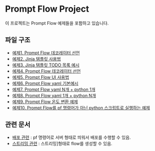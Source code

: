 # Prompt Flow Project

이 프로젝트는 Prompt Flow 예제들을 포함하고 있습니다.

## 파일 구조

- [예제1. Prompt Flow 데코레이터 선언](./ex1/)
- [예제2. Jinja 템플릿 사용법](./ex2/)
- [예제3. Jinja 템플릿 TODO 목록 예시](./ex3/)
- [예제4. Prompt Flow 데코레이터 선언](./ex4)
- [예제5. Prompt Flow UI 사용법](./ex5)
- [예제6. Prompt Flow yaml 기본예시](./ex6)
- [예제7. Prompt Flow yaml N개 + python 1개](./ex7)
- [예제8. Prompt Flow yaml 1개 + python N개](./ex8)
- [예제9. Prompt Flow 온도 변환 예제](./ex9)
- [예제10. Prompt Flow를 pf 명령어가 아닌 python 스크립트로 실행하는 예제](./ex10)

## 관련 문서

- [배포 관련](https://microsoft.github.io/promptflow/how-to-guides/deploy-a-flow/deploy-using-dev-server.html) : pf 명령어로 서버 형태로 띄워서 배포를 수행할 수 있음.
- [스트리밍 관련](https://microsoft.github.io/promptflow/how-to-guides/enable-streaming-mode.html) : 스트리밍]형태로 flow를 생성할 수 있음.